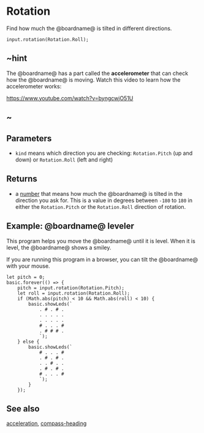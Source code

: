 # Rotation

Find how much the @boardname@ is tilted in different directions.

```sig
input.rotation(Rotation.Roll);
```

## ~hint

The @boardname@ has a part called the **accelerometer** that can
check how the @boardname@ is moving. Watch this video to learn how the accelerometer works:

https://www.youtube.com/watch?v=byngcwjO51U

## ~

## Parameters

* ``kind`` means which direction you are checking: `Rotation.Pitch` (up and down) or `Rotation.Roll` (left and right)

## Returns

* a [number](/types/number) that means how much the @boardname@ is tilted in the direction you ask for. This is a value in degrees between `-180` to `180` in either the `Rotation.Pitch` or the `Rotation.Roll` direction of rotation.

## Example: @boardname@ leveler

This program helps you move the @boardname@ until it is level. When it is level, the @boardname@ shows a smiley.

If you are running this program in a browser, you can tilt the @boardname@ with your mouse.

```blocks
let pitch = 0;
basic.forever(() => {
    pitch = input.rotation(Rotation.Pitch);
    let roll = input.rotation(Rotation.Roll);
    if (Math.abs(pitch) < 10 && Math.abs(roll) < 10) {
        basic.showLeds(`
            . # . # .
            . . . . .
            . . . . .
            # . . . #
            . # # # .
            `);
    } else {
        basic.showLeds(`
            # . . . #
            . # . # .
            . . # . .
            . # . # .
            # . . . #
            `);
        }
	});
```

## See also

[acceleration](/reference/input/acceleration), [compass-heading](/reference/input/compass-heading)

